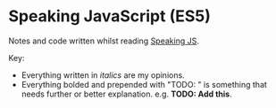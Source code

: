 # Speaking JavaScript (ES5)

Notes and code written whilst reading [Speaking JS](http://speakingjs.com).

Key:

- Everything written in _italics_ are my opinions.
- Everything bolded and prepended with "TODO: " is something that needs further or better explanation. e.g. **TODO: Add this**.
